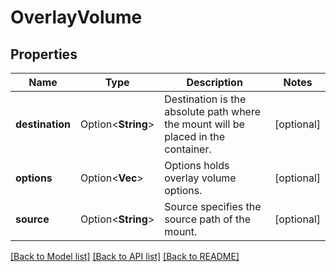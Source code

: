 # OverlayVolume

## Properties

Name | Type | Description | Notes
------------ | ------------- | ------------- | -------------
**destination** | Option<**String**> | Destination is the absolute path where the mount will be placed in the container. | [optional]
**options** | Option<**Vec<String>**> | Options holds overlay volume options. | [optional]
**source** | Option<**String**> | Source specifies the source path of the mount. | [optional]

[[Back to Model list]](../README.md#documentation-for-models) [[Back to API list]](../README.md#documentation-for-api-endpoints) [[Back to README]](../README.md)



